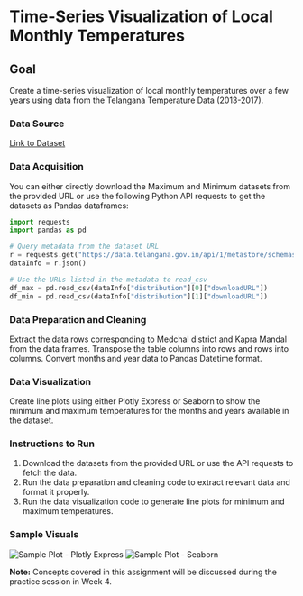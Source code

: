 # Time-Series Visualization of Local Monthly Temperatures

## Goal

Create a time-series visualization of local monthly temperatures over a few years using data from the Telangana Temperature Data (2013-2017).

### Data Source

[Link to Dataset](https://data.telengana.gov.in/dataset/telengana-temperature-data-2013-2017)

### Data Acquisition

You can either directly download the Maximum and Minimum datasets from the provided URL or use the following Python API requests to get the datasets as Pandas dataframes:

```python
import requests
import pandas as pd

# Query metadata from the dataset URL
r = requests.get("https://data.telangana.gov.in/api/1/metastore/schemas/dataset/items/62a1cc18-7613-460b-a0b1-4b71c78fa1ce")
dataInfo = r.json()

# Use the URLs listed in the metadata to read_csv
df_max = pd.read_csv(dataInfo["distribution"][0]["downloadURL"])
df_min = pd.read_csv(dataInfo["distribution"][1]["downloadURL"])
```

### Data Preparation and Cleaning

Extract the data rows corresponding to Medchal district and Kapra Mandal from the data frames. Transpose the table columns into rows and rows into columns. Convert months and year data to Pandas Datetime format.

### Data Visualization

Create line plots using either Plotly Express or Seaborn to show the minimum and maximum temperatures for the months and years available in the dataset.

### Instructions to Run

1. Download the datasets from the provided URL or use the API requests to fetch the data.
2. Run the data preparation and cleaning code to extract relevant data and format it properly.
3. Run the data visualization code to generate line plots for minimum and maximum temperatures.

### Sample Visuals

![Sample Plot - Plotly Express](https://github.com/himanshushukla12/Data_Visualization/blob/main/lab3/seaborn_plot.png?raw=true)
![Sample Plot - Seaborn](https://raw.githubusercontent.com/himanshushukla12/Data_Visualization/main/lab3/seaborn_plot.png)

**Note:** Concepts covered in this assignment will be discussed during the practice session in Week 4.

